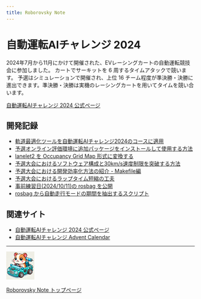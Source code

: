 ```yaml
---
title: Roborovsky Note
---
```


# 自動運転AIチャレンジ 2024

2024年7月から11月にかけて開催された、EVレーシングカートの自動運転競技会に参加しました。
カートでサーキットを 6 周するタイムアタックで競います。
予選はシミュレーションで開催され、上位 16 チーム程度が準決勝・決勝に進出できます。準決勝・決勝は実機のレーシングカートを用いてタイムを競い合います。

[自動運転AIチャレンジ 2024 公式ページ](https://www.jsae.or.jp/jaaic/2024ver)


## 開発記録

- [軌道最適化ツールを自動運転AIチャレンジ2024のコースに適用](global_trajectory_optimization.md)
- [予選オンライン評価環境に追加パッケージをインストールして使用する方法](install_additional_pkgs.md)
- [lanelet2 を Occupancy Grid Map 形式に変換する](lanelet2_to_ogm.md)
- [予選大会におけるソフトウェア構成と30km/s速度制限を突破する方法](preliminary_round_architecture.md)
- [予選大会における開発効率化方法の紹介 - Makefile編](enhance_dev_makefile.md)
- [予選大会におけるラップタイム短縮の工夫](awsim_kart_speed_opt_tips.md)
- [事前練習日(2024/10/11)の rosbag を公開](share_practice_rosbag.md)
- [rosbag から自動走行モードの期間を抽出するスクリプト](share_practice_rosbag.md)



## 関連サイト
- [自動運転AIチャレンジ 2024 公式ページ](https://www.jsae.or.jp/jaaic/2024ver)
- [自動運転AIチャレンジ Advent Calendar](https://qiita.com/advent-calendar/2023/jidounten-ai)


---
<img src="https://github.com/Roborovsky-Racers/RoborovskyNote/blob/main/.images/roborovsky_logo.png?raw=true" width="75" />

[Roborovsky Note トップページ](https://roborovsky-racers.github.io/RoborovskyNote/)